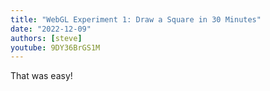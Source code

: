 ```yaml
---
title: "WebGL Experiment 1: Draw a Square in 30 Minutes"
date: "2022-12-09"
authors: [steve]
youtube: 9DY36BrGS1M
---
```


<YouTubePlayer youtubeLink={frontmatter.youtube} />

That was easy!
